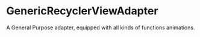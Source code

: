 # GenericRecyclerViewAdapter
A General Purpose adapter, equipped with all kinds of functions animations.
